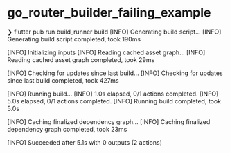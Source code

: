 # go_router_builder_failing_example

❯ flutter pub run build_runner build
[INFO] Generating build script...
[INFO] Generating build script completed, took 190ms

[INFO] Initializing inputs
[INFO] Reading cached asset graph...
[INFO] Reading cached asset graph completed, took 29ms

[INFO] Checking for updates since last build...
[INFO] Checking for updates since last build completed, took 427ms

[INFO] Running build...
[INFO] 1.0s elapsed, 0/1 actions completed.
[INFO] 5.0s elapsed, 0/1 actions completed.
[INFO] Running build completed, took 5.0s

[INFO] Caching finalized dependency graph...
[INFO] Caching finalized dependency graph completed, took 23ms

[INFO] Succeeded after 5.1s with 0 outputs (2 actions)
